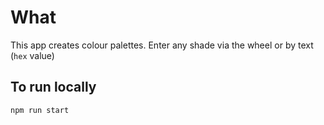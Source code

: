 # What
This app creates colour palettes. Enter any shade via the wheel or by text (`hex` value)

## To run locally

```
npm run start
```
